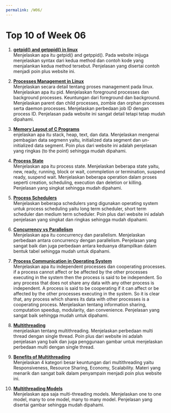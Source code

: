 ```yaml
---
permalink: /W06/
---
```

# Top 10 of Week 06

1. **[getpid() and getppid() in linux](https://www.geeksforgeeks.org/getppid-getpid-linux/)**  
Menjelaskan apa itu getpid() and getppid(). Pada website inijuga menjelaskan syntax dari kedua method
dan contoh kode yang menjalankan kedua method tersebut. Penjelasan yang disertai contoh menjadi poin
plus website ini.

2. **[Processes Management in Linux](https://www.tutorialspoint.com/unix/unix-processes.htm)**  
Menjelaskan secara detail tentang proses management pada linux. Menjelaskan apa itu pid. Menjelaskan
foreground processes dan background processes. Keuntungan dari foreground dan background. Menjelaskan
parent dan child processes, zombie dan orphan processes serta daemon processes. Menjelaskan perbedaan
job ID dengan process ID. Penjelasan pada website ini sangat detail tetapi tetap mudah dipahami.

3. **[Memory Layout of C Programs](https://www.tutorialspoint.com/memory-layout-of-c-programs)**  
enjelaskan apa itu stack, heap, text, dan data. Menjelaskan mengenai pembagian data segmenn yaitu,
initialized data segment dan un-initialized data segment. Poin plus dari website ini adalah penjelasan
yang ringkas (to the point) sehingga mudah dipahami.

4. **[Process State](https://www.javatpoint.com/os-process-states)**  
Menjelaskan apa itu process state. Menjelaskan beberapa state yaitu, new, ready, running, block or wait,
commpletion or termination, suspend ready, suspend wait. Menjelaskan beberapa operation dalam proses seperti
creation, scheduling, execution dan deletion or killing. Penjelasan yang singkat sehingga mudah dipahami.

5. **[Process Schedulers](https://www.javatpoint.com/os-process-schedulers)**  
Menjelaskan beberapa schedulers yang digunakan operating system untuk process scheduling yaitu long term
scheduler, short term scheduler dan medium term scheduler. Poin plus dari website ini adalah penjelasan
yang singkat dan ringkas sehingga mudah dipahami.

6. **[Concurrency vs Parallelism](https://www.geeksforgeeks.org/difference-between-concurrency-and-parallelism/)**  
Menjelaskan apa itu concurrency dan parallelism. Menjelaskan perbedaan antara concurrency dengan parallelism.
Penjelasan yang sangat baik dan juga perbedaan antara keduanya ditampilkan dalam bentuk tabel sehingga mudah
untuk dipahami.

7. **[Process Communication in Operating System](https://www.tutorialspoint.com/process-communication-in-operating-system)**  
Menjelaskan apa itu independent processes dan cooperating processes.  if a process cannot affect or be affected
by the other processes executing in the system then the process is said to be independent. So any process that 
does not share any data with any other process is independent. A process is said to be cooperating if it can
affect or be affected by the other processes executing in the system. So it is clear that, any process which
shares its data with other processes is a cooperating process. Menjelaskan tentang information sharing, 
computation speedup, modularity, dan convenience. Penjelasan yang sangat baik sehingga mudah untuk dipahami.

8. **[Multithreading](https://www.geeksforgeeks.org/multithreading-in-operating-system/)**  
menjelaskan tentang multithreading. Menjelaskan perbedaan multi thread dengan single thread. Poin plus dari
website ini adalah penjelasan yang baik dan juga penggunaan gambar untuk menjelaskan perbedaan multi dengan
single thread.

9. **[Benefits of Multithreading](https://www.geeksforgeeks.org/benefits-of-multithreading-in-operating-system/)**  
Menjelaskan 4 kategori besar keuntungan dari multithreading yaitu Responsiveness, Resource Sharing, Economy, 
Scalability. Materi yang menarik dan sangat baik dalam penyampain menjadi poin plus website ini.

10. **[Multithreading Models](https://www.tutorialspoint.com/multi-threading-models)**  
Menjelaskan apa saja multi-threading models. Menjelaskan one to one model, many to one model, many to many
model. Penjelasan yang disertai gambar sehingga mudah dipahami.
